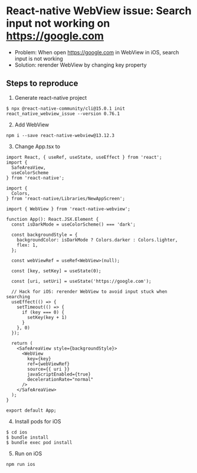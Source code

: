 # React-native WebView issue: Search input not working on https://google.com

- Problem: When open https://google.com in WebView in iOS, search input is not working
- Solution: rerender WebView by changing key property

## Steps to reproduce

1. Generate react-native project
```
$ npx @react-native-community/cli@15.0.1 init react_native_webview_issue --version 0.76.1
```

2. Add WebView
```
npm i --save react-native-webview@13.12.3
```

3. Change App.tsx to
```
import React, { useRef, useState, useEffect } from 'react';
import {
  SafeAreaView,
  useColorScheme
} from 'react-native';

import {
  Colors,
} from 'react-native/Libraries/NewAppScreen';

import { WebView } from 'react-native-webview';

function App(): React.JSX.Element {
  const isDarkMode = useColorScheme() === 'dark';

  const backgroundStyle = {
    backgroundColor: isDarkMode ? Colors.darker : Colors.lighter,
    flex: 1,
  };

  const webViewRef = useRef<WebView>(null);

  const [key, setKey] = useState(0);

  const [uri, setUri] = useState('https://google.com');

  // Hack for iOS: rerender WebView to avoid input stuck when searching
  useEffect(() => {
    setTimeout(() => {
      if (key === 0) {
        setKey(key + 1)
      }
    }, 0)
  });

  return (
    <SafeAreaView style={backgroundStyle}>
      <WebView
        key={key}
        ref={webViewRef}
        source={{ uri }}
        javaScriptEnabled={true}
        decelerationRate="normal"
      />
    </SafeAreaView>
  );
}

export default App;
```

4. Install pods for iOS
```
$ cd ios
$ bundle install
$ bundle exec pod install
```

5. Run on iOS
```
npm run ios
```